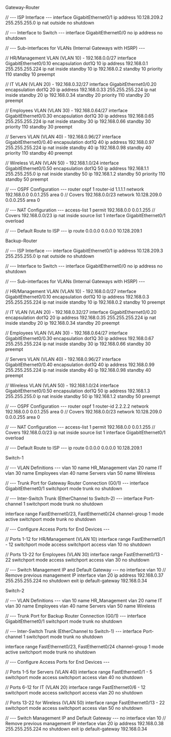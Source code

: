 Gateway-Router

// --- ISP Interface ---
interface GigabitEthernet0/1
ip address 10.128.209.2 255.255.255.0
ip nat outside
no shutdown

// --- Interface to Switch ---
interface GigabitEthernet0/0
no ip address
no shutdown

// --- Sub-interfaces for VLANs (Internal Gateways with HSRP) ---

// HR/Management VLAN (VLAN 10) - 192.168.0.0/27
interface GigabitEthernet0/0.10
encapsulation dot1Q 10
ip address 192.168.0.1 255.255.255.224
ip nat inside
standby 10 ip 192.168.0.2
standby 10 priority 110
standby 10 preempt

// IT VLAN (VLAN 20) - 192.168.0.32/27
interface GigabitEthernet0/0.20
encapsulation dot1Q 20
ip address 192.168.0.33 255.255.255.224
ip nat inside
standby 20 ip 192.168.0.34
standby 20 priority 110
standby 20 preempt

// Employees VLAN (VLAN 30) - 192.168.0.64/27
interface GigabitEthernet0/0.30
encapsulation dot1Q 30
ip address 192.168.0.65 255.255.255.224
ip nat inside
standby 30 ip 192.168.0.66
standby 30 priority 110
standby 30 preempt

// Servers VLAN (VLAN 40) - 192.168.0.96/27
interface GigabitEthernet0/0.40
encapsulation dot1Q 40
ip address 192.168.0.97 255.255.255.224
ip nat inside
standby 40 ip 192.168.0.98
standby 40 priority 110
standby 40 preempt

// Wireless VLAN (VLAN 50) - 192.168.1.0/24
interface GigabitEthernet0/0.50
encapsulation dot1Q 50
ip address 192.168.1.1 255.255.255.0
ip nat inside
standby 50 ip 192.168.1.2
standby 50 priority 110
standby 50 preempt

// --- OSPF Configuration ---
router ospf 1
router-id 1.1.1.1
network 192.168.0.0 0.0.1.255 area 0 // Covers 192.168.0.0/23
network 10.128.209.0 0.0.0.255 area 0

// --- NAT Configuration ---
access-list 1 permit 192.168.0.0 0.0.1.255 // Covers 192.168.0.0/23
ip nat inside source list 1 interface GigabitEthernet0/1 overload

// --- Default Route to ISP ---
ip route 0.0.0.0 0.0.0.0 10.128.209.1

Backup-Router

// --- ISP Interface ---
interface GigabitEthernet0/1
ip address 10.128.209.3 255.255.255.0
ip nat outside
no shutdown

// --- Interface to Switch ---
interface GigabitEthernet0/0
no ip address
no shutdown

// --- Sub-interfaces for VLANs (Internal Gateways with HSRP) ---

// HR/Management VLAN (VLAN 10) - 192.168.0.0/27
interface GigabitEthernet0/0.10
encapsulation dot1Q 10
ip address 192.168.0.3 255.255.255.224
ip nat inside
standby 10 ip 192.168.0.2
standby 10 preempt

// IT VLAN (VLAN 20) - 192.168.0.32/27
interface GigabitEthernet0/0.20
encapsulation dot1Q 20
ip address 192.168.0.35 255.255.255.224
ip nat inside
standby 20 ip 192.168.0.34
standby 20 preempt

// Employees VLAN (VLAN 30) - 192.168.0.64/27
interface GigabitEthernet0/0.30
encapsulation dot1Q 30
ip address 192.168.0.67 255.255.255.224
ip nat inside
standby 30 ip 192.168.0.66
standby 30 preempt

// Servers VLAN (VLAN 40) - 192.168.0.96/27
interface GigabitEthernet0/0.40
encapsulation dot1Q 40
ip address 192.168.0.99 255.255.255.224
ip nat inside
standby 40 ip 192.168.0.98
standby 40 preempt

// Wireless VLAN (VLAN 50) - 192.168.1.0/24
interface GigabitEthernet0/0.50
encapsulation dot1Q 50
ip address 192.168.1.3 255.255.255.0
ip nat inside
standby 50 ip 192.168.1.2
standby 50 preempt

// --- OSPF Configuration ---
router ospf 1
router-id 2.2.2.2
network 192.168.0.0 0.0.1.255 area 0 // Covers 192.168.0.0/23
network 10.128.209.0 0.0.0.255 area 0

// --- NAT Configuration ---
access-list 1 permit 192.168.0.0 0.0.1.255 // Covers 192.168.0.0/23
ip nat inside source list 1 interface GigabitEthernet0/1 overload

// --- Default Route to ISP ---
ip route 0.0.0.0 0.0.0.0 10.128.209.1

Switch-1

// --- VLAN Definitions ---
vlan 10
name HR_Management
vlan 20
name IT
vlan 30
name Employees
vlan 40
name Servers
vlan 50
name Wireless

// --- Trunk Port for Gateway Router Connection (G0/1) ---
interface GigabitEthernet0/1
switchport mode trunk
no shutdown

// --- Inter-Switch Trunk (EtherChannel to Switch-2) ---
interface Port-channel 1
switchport mode trunk
no shutdown

interface range FastEthernet0/23, FastEthernet0/24
channel-group 1 mode active
switchport mode trunk
no shutdown

// --- Configure Access Ports for End Devices ---

// Ports 1-12 for HR/Management (VLAN 10)
interface range FastEthernet0/1 - 12
switchport mode access
switchport access vlan 10
no shutdown

// Ports 13-22 for Employees (VLAN 30)
interface range FastEthernet0/13 - 22
switchport mode access
switchport access vlan 30
no shutdown

// --- Switch Management IP and Default Gateway ---
no interface vlan 10 // Remove previous management IP
interface vlan 20
ip address 192.168.0.37 255.255.255.224
no shutdown
exit
ip default-gateway 192.168.0.34

Switch-2

// --- VLAN Definitions ---
vlan 10
name HR_Management
vlan 20
name IT
vlan 30
name Employees
vlan 40
name Servers
vlan 50
name Wireless

// --- Trunk Port for Backup Router Connection (G0/1) ---
interface GigabitEthernet0/1
switchport mode trunk
no shutdown

// --- Inter-Switch Trunk (EtherChannel to Switch-1) ---
interface Port-channel 1
switchport mode trunk
no shutdown

interface range FastEthernet0/23, FastEthernet0/24
channel-group 1 mode active
switchport mode trunk
no shutdown

// --- Configure Access Ports for End Devices ---

// Ports 1-5 for Servers (VLAN 40)
interface range FastEthernet0/1 - 5
switchport mode access
switchport access vlan 40
no shutdown

// Ports 6-12 for IT (VLAN 20)
interface range FastEthernet0/6 - 12
switchport mode access
switchport access vlan 20
no shutdown

// Ports 13-22 for Wireless (VLAN 50)
interface range FastEthernet0/13 - 22
switchport mode access
switchport access vlan 50
no shutdown

// --- Switch Management IP and Default Gateway ---
no interface vlan 10 // Remove previous management IP
interface vlan 20
ip address 192.168.0.38 255.255.255.224
no shutdown
exit
ip default-gateway 192.168.0.34

